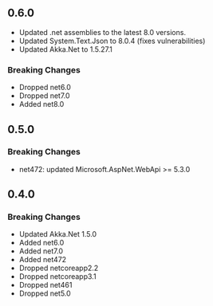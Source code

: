 ## 0.6.0

- Updated .net assemblies to the latest 8.0 versions.
- Updated System.Text.Json to 8.0.4 (fixes vulnerabilities)
- Updated Akka.Net to 1.5.27.1

### Breaking Changes

- Dropped net6.0
- Dropped net7.0
- Added net8.0

## 0.5.0

### Breaking Changes

- net472: updated Microsoft.AspNet.WebApi >= 5.3.0

## 0.4.0

### Breaking Changes

- Updated Akka.Net 1.5.0
- Added net6.0
- Added net7.0
- Added net472
- Dropped netcoreapp2.2
- Dropped netcoreapp3.1
- Dropped net461
- Dropped net5.0